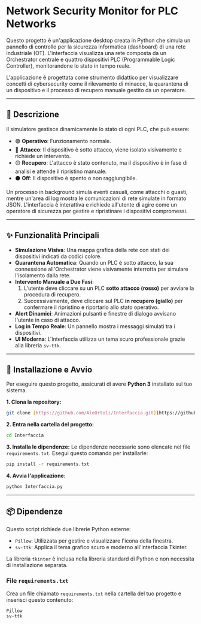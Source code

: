 # Network Security Monitor for PLC Networks
Questo progetto è un'applicazione desktop creata in Python che simula un pannello di controllo per la sicurezza informatica (dashboard) di una rete industriale (OT). L'interfaccia visualizza una rete composta da un Orchestrator centrale e quattro dispositivi PLC (Programmable Logic Controller), monitorandone lo stato in tempo reale.

L'applicazione è progettata come strumento didattico per visualizzare concetti di cybersecurity come il rilevamento di minacce, la quarantena di un dispositivo e il processo di recupero manuale gestito da un operatore.

---
## 📜 Descrizione

Il simulatore gestisce dinamicamente lo stato di ogni PLC, che può essere:
* 🟢 **Operativo**: Funzionamento normale.
* 🔴 **Attacco**: Il dispositivo è sotto attacco, viene isolato visivamente e richiede un intervento.
* 🟡 **Recupero**: L'attacco è stato contenuto, ma il dispositivo è in fase di analisi e attende il ripristino manuale.
* ⚫ **Off**: Il dispositivo è spento o non raggiungibile.

Un processo in background simula eventi casuali, come attacchi o guasti, mentre un'area di log mostra le comunicazioni di rete simulate in formato JSON. L'interfaccia è interattiva e richiede all'utente di agire come un operatore di sicurezza per gestire e ripristinare i dispositivi compromessi.

---
## ✨ Funzionalità Principali
* **Simulazione Visiva**: Una mappa grafica della rete con stati dei dispositivi indicati da codici colore.
* **Quarantena Automatica**: Quando un PLC è sotto attacco, la sua connessione all'Orchestrator viene visivamente interrotta per simulare l'isolamento dalla rete.
* **Intervento Manuale a Due Fasi**:
    1.  L'utente deve cliccare su un PLC **sotto attacco (rosso)** per avviare la procedura di recupero.
    2.  Successivamente, deve cliccare sul PLC **in recupero (giallo)** per confermare il ripristino e riportarlo allo stato operativo.
* **Alert Dinamici**: Animazioni pulsanti e finestre di dialogo avvisano l'utente in caso di attacco.
* **Log in Tempo Reale**: Un pannello mostra i messaggi simulati tra i dispositivi.
* **UI Moderna**: L'interfaccia utilizza un tema scuro professionale grazie alla libreria `sv-ttk`.

---
## 🔧 Installazione e Avvio

Per eseguire questo progetto, assicurati di avere **Python 3** installato sul tuo sistema.

**1. Clona la repository:**
```bash
git clone [https://github.com/AleOrtoli/Interfaccia.git](https://github.com/AleOrtoli/Interfaccia.git)
```

**2. Entra nella cartella del progetto:**
```bash
cd Interfaccia
```

**3. Installa le dipendenze:**
Le dipendenze necessarie sono elencate nel file `requirements.txt`. Esegui questo comando per installarle:
```bash
pip install -r requirements.txt
```

**4. Avvia l'applicazione:**
```bash
python Interfaccia.py
```
---
## 📦 Dipendenze
Questo script richiede due librerie Python esterne:

* `Pillow`: Utilizzata per gestire e visualizzare l'icona della finestra.
* `sv-ttk`: Applica il tema grafico scuro e moderno all'interfaccia Tkinter.

La libreria `tkinter` è inclusa nella libreria standard di Python e non necessita di installazione separata.

### File `requirements.txt`
Crea un file chiamato `requirements.txt` nella cartella del tuo progetto e inserisci questo contenuto:
```
Pillow
sv-ttk
```
